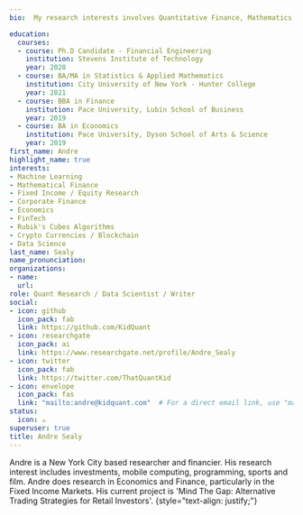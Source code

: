 ```yaml
---
bio:  My research interests involves Quantitative Finance, Mathematics, Data Science and Machine Learning.

education:
  courses:
  - course: Ph.D Candidate - Financial Engineering
    institution: Stevens Institute of Technology
    year: 2028
  - course: BA/MA in Statistics & Applied Mathematics
    institution: City University of New York - Hunter College
    year: 2021
  - course: BBA in Finance
    institution: Pace University, Lubin School of Business
    year: 2019
  - course: BA in Economics
    institution: Pace University, Dyson School of Arts & Science
    year: 2019
first_name: Andre
highlight_name: true
interests:
- Machine Learning
- Mathematical Finance
- Fixed Income / Equity Research
- Corporate Finance
- Economics
- FinTech
- Rubik's Cubes Algorithms
- Crypto Currencies / Blockchain
- Data Science
last_name: Sealy
name_pronunciation: 
organizations:
- name: 
  url:
role: Quant Research / Data Scientist / Writer
social:
- icon: github
  icon_pack: fab
  link: https://github.com/KidQuant
- icon: researchgate
  icon_pack: ai
  link: https://www.researchgate.net/profile/Andre_Sealy
- icon: twitter
  icon_pack: fab
  link: https://twitter.com/ThatQuantKid
- icon: envelope
  icon_pack: fas
  link: "mailto:andre@kidquant.com"  # For a direct email link, use "mailto:test@example.org".
status:
  icon: ☕️
superuser: true
title: Andre Sealy
---
```


Andre is a New York City based researcher and financier. His research interest includes investments, mobile computing, programming, sports and film. Andre does research in Economics and Finance, particularly in the Fixed Income Markets. His current project is 'Mind The Gap: Alternative Trading Strategies for Retail Investors'.
{style="text-align: justify;"}
